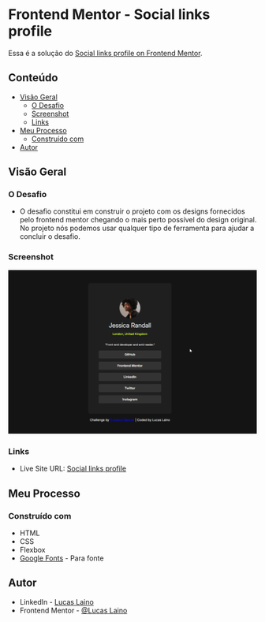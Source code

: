 # Frontend Mentor - Social links profile 

Essa é a solução do [Social links profile on Frontend Mentor](https://www.frontendmentor.io/challenges/social-links-profile-UG32l9m6dQ).

## Conteúdo

- [Visão Geral](#visão-geral)
  - [O Desafio](#o-desafio)
  - [Screenshot](#screenshot)
  - [Links](#links)
- [Meu Processo](#meu-processo)
  - [Construído com](#construído-com)
- [Autor](#autor)

## Visão Geral

### O Desafio

- O desafio constitui em construir o projeto com os designs fornecidos pelo frontend mentor chegando o mais perto possível do design original. No projeto nós podemos usar qualquer tipo de ferramenta para ajudar a concluir o desafio.

### Screenshot

![](./src/img/social-links-profile.gif)

### Links

- Live Site URL: [Social links profile](https://lucaslaino.github.io/frontend-mentor-social-links-profile/)

## Meu Processo

### Construído com

- HTML
- CSS
- Flexbox
- [Google Fonts](https://fonts.google.com/) - Para fonte

## Autor

- LinkedIn - [Lucas Laino](https://www.linkedin.com/in/lucaslaino/)
- Frontend Mentor - [@Lucas Laino](https://www.frontendmentor.io/home)
